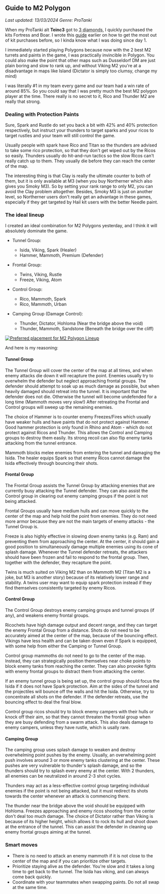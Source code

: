## Guide to M2 Polygon
*Last updated: 13/03/2024*
*Genre: ProTanki*

When my ProTanki alt **Teinc3** got to <abbr title="First Lieutenant">3 diamonds</abbr>,
I quickly purchased the kits Fortress and Boar.
I wrote this [guide](https://wiki.playprotanki.com/en/An_Analysis_on_Kit_Progression) earlier
on how to get the most out of kit purchases before, so I kinda know what I was doing since day 1.

I immediately started playing Polygons because now with the 2 best M2 turrets and paints in the game, 
I was practically invincible in Polygon.
You could also make the point that other maps such as Dusseldorf DM are just plain boring and slow to rank up,
and without Viking M2 you're at a disadvantage in maps like Island (Dictator is simply too clumsy, change my mind)

I was literally #1 in my team every game and our team had a win rate of around 85%.
So you could say that I was pretty much the best M2 polygon player at the time.
There really is no secret to it, Rico and Thunder M2 are really that strong.

### Dealing with Protection Paints
Sure, Spark and Rustle do set you back a bit with 42% and 40% protection respectively,
but instruct your thunders to target sparks and your ricos to target rustles and your team will still control the game.

Usually people with spark have Rico and Titan so the thunders are advised to take some rico protection,
so that they don't get wiped out by the Ricos so easily.
Thunders usually do hit-and-run tactics so the slow Ricos can't really catch up to them.
They usually die before they can reach the center of the map.

The interesting thing is that Clay is really the ultimate counter to both of them,
but it is only available at M3 (when you buy Northerner which also gives you Smoky M3).
So by setting your rank range to only M2, you can avoid the Clay problem altogether.
Besides, Smoky M3 is just on another level, 
so Northerner users don't really get an advantage in these games,
especially if they get targeted by Hail kit users with the better Needle paint.

### The ideal lineup
I created an ideal combination for M2 Polygons yesterday, and I think it will absolutely dominate the game.

- Tunnel Group:
  - Isida, Viking, Spark (Healer)
  - Hammer, Mammoth, Premium (Defender)

- Frontal Group:
  - Twins, Viking, Rustle
  - Freeze, Viking, Atom

- Control Group:
  - Rico, Mammoth, Spark
  - Rico, Mammoth, Urban

- Camping Group (Damage Control):
  - Thunder, Dictator, Hohloma (Near the bridge above the void)
  - Thunder, Mammoth, Sandstone (Beneath the bridge over the cliff)

<abbr title="Demonstration made with ProTLVK">
  <a href="https://wiki.pro-tanki.com/en/ProTLVK">
    <img src="/assets/pictures/m2poly_placement.png" alt="Preferred placement for M2 Polygon Lineup" id="aResponsiveImage">
  </a>
</abbr>


And here is my reasoning:

#### Tunnel Group
The Tunnel Group will cover the center of the map at all times, and when enemy attacks die down it will recapture the point.
Enemies usually try to overwhelm the defender but neglect approaching frontal groups.
The defender should attempt to soak up as much damage as possible, but when heavily damaged should retreat into the tunnel.
It is important that the defender does not die. Otherwise the tunnel will become undefended for a long time (Mammoth moves very slow!)
After retreating the Frontal and Control groups will sweep up the remaining enemies.

The choice of Hammer is to counter enemy Freezes/Fires which usually have weaker hulls and have paints that do not protect against Hammer.
Good hammer protection is only found in Rhino and Atom - which do not protect against Ricos and Thunder.
This allows the Control and Camping groups to destroy them easily.
Its strong recoil can also flip enemy tanks attacking from the tunnel entrance.

Mammoth blocks melee enemies from entering the tunnel and damaging the Isida.
The healer equips Spark so that enemy Ricos cannot damage the Isida effectively through bouncing their shots.

#### Frontal Group
The Frontal Group assists the Tunnel Group by attacking enemies that are currently busy attacking the Tunnel defender.
They can also assist the Control group in clearing out enemy camping groups if the point is not being attacked.

Frontal Groups usually have medium hulls and can move quickly to the center of the map and help hold the point from enemies.
They do not need more armor because they are not the main targets of enemy attacks - the Tunnel Group is.

Freeze is also highly effective in slowing down enemy tanks (e.g. Ram) and preventing them from approaching the center.
At the center, it should gain a good position to simultaneously damage multiple enemies using its cone of splash damage.
Whenever the Tunnel defender retreats, the attackers should have been frozen and fail to respond to the frontal group.
Then, together with the defender, they recapture the point.

Twins is much suited on Viking M2 than on Mammoth M2 (Titan M2 is a joke, but M3 is another story)
because of its relatively lower range and stability.
A twins user may want to equip spark protection instead if they find themselves consistently targeted by enemy Ricos.

#### Control Group
The Control Group destroys enemy camping groups and tunnel groups (if any), and weakens enemy frontal groups.

Ricochets have high damage output and decent range, and they can target the enemy Frontal Group from a distance.
Shots do not need to be accurately aimed at the center of the map, because of the bouncing effect.
Vikings have less health and can be taken down even if Spark is equipped,
with some help from either the Camping or Tunnel Group.

Control group mammoths do not need to go to the center of the map.
Instead, they can strategically position themselves near choke points to block enemy tanks from reaching the center.
They can also provoke fights with enemy frontal groups to distract them from attacking the center.

If an enemy tunnel group is being set up, the control group should focus the Isida if it does not have Spark protection.
Aim at the sides of the tunnel and the projectiles will bounce off the walls and hit the Isida.
Otherwise, try to concentrate all shots on the defender.
If the defender retreats, use the bouncing effect to deal the final blow.

Control group ricos should try to block enemy campers with their hulls or knock off their aim,
so that they cannot threaten the frontal group when they are busy defending from a swarm attack.
This also deals damage to enemy campers, unless they have rustle, which is usally rare.

#### Camping Group
The camping group uses splash damage to weaken and destroy overwhelming point pushes by the enemy.
Usually, an overwhelming point push involves around 3 or more enemy tanks clustering at the center.
These pushes are very vulnerable to thunder's splash damage,
and so the thunders should try to splash every enemy at the center.
With 2 thunders, all enemies can be neutralized in around 2-3 shot cycles.

Thunders may act as a less-effective control group targeting individual enemies if the point is not being attacked,
but it must redirect its shots towards the center whenever an attack is commencing there.

The thunder near the bridge above the void should be equipped with Hohloma.
Freezes approaching and enemy ricos shooting from the center don't deal too much damage.
The choice of Dictator rather than Viking is because of its higher height,
which allows it to rock its hull and shoot down at the entrance of the tunnel.
This can assist the defender in cleaning up enemy frontal groups aiming at the tunnel.

### Smart moves
- There is no need to attack an enemy mammoth if it is not close to the center of the map and if you can prioritize other targets.
- Prioritize staying alive as the defender. You're slow and it takes a long time to get back to the tunnel. The Isida has viking, and can always come back quickly.
- Coordinate with your teammates when swapping paints. Do not all swap at the same time.